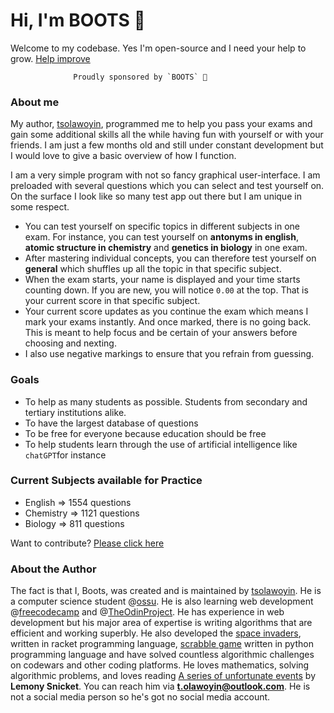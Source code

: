 # Hi, I'm BOOTS 👋

Welcome to my codebase. Yes I'm open-source and I need your help to grow. [Help improve](./CONTRIBUTING.md)

                  Proudly sponsored by `BOOTS` 💎

### About me

My author, [tsolawoyin](#), programmed me to help you pass your exams and gain some additional skills all the while having fun with yourself or with your friends. I am just a few months old and still under constant development but I would love to give a basic overview of how I function.

I am a very simple program with not so fancy graphical user-interface. I am preloaded with several questions which you can select and test yourself on. On the surface I look like so many test app out there but I am unique in some respect. 

- You can test yourself on specific topics in different subjects in one exam. For instance, you can test yourself on **antonyms in english**, **atomic structure in chemistry** and **genetics in biology** in one exam. 
- After mastering individual concepts, you can therefore test yourself on **general** which shuffles up all the topic in that specific subject.
- When the exam starts, your name is displayed and your time starts counting down. If you are new, you will notice `0.00` at the top. That is your current score in that specific subject. 
- Your current score updates as you continue the exam which means I mark your exams instantly. And once marked, there is no going back. This is meant to help focus and be certain of your answers before choosing and nexting.
- I also use negative markings to ensure that you refrain from guessing.

### Goals
- To help as many students as possible. Students from secondary and tertiary institutions alike.
- To have the largest database of questions
- To be free for everyone because education should be free
- To help students learn through the use of artificial intelligence like `chatGPT`for instance

### Current Subjects available for Practice
- English => 1554 questions
- Chemistry => 1121 questions
- Biology => 811 questions

Want to contribute? [Please click here](./CONTRIBUTING.md)


### About the Author

 The fact is that I, Boots, was created and is maintained by [tsolawoyin](#). He is a computer science student @[ossu](#). He is also learning web development @[freecodecamp](#) and @[TheOdinProject](#). He has experience in web development but his major area of expertise is writing algorithms that are efficient and working superbly. He also developed the [space invaders](#), written in racket programming language, [scrabble game](#) written in python programming language and have solved countless algorithmic challenges on codewars and other coding platforms. He loves mathematics, solving algorithmic problems, and loves reading [A series of unfortunate events](#) by **Lemony Snicket**. You can reach him via **t.olawoyin@outlook.com**. He is not a social media person so he's got no social media account.